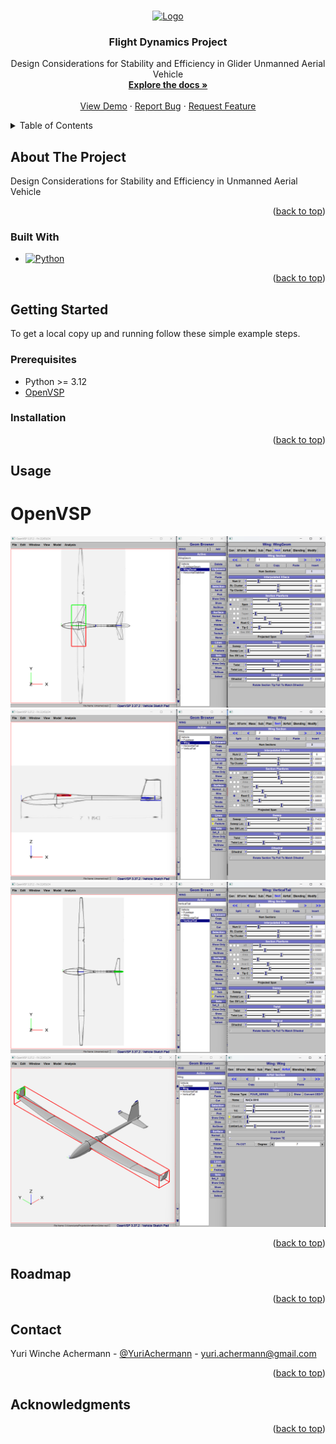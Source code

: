 <a name="readme-top"></a>

<!-- PROJECT LOGO -->
<br />
<div align="center">
  <a href="https://website.com">
    <img src="https://i.imgur.com/OdWaEfh.png" alt="Logo" width="320" height="180">
  </a>

<h3 align="center">Flight Dynamics Project</h3>

  <p align="center">
    Design Considerations for Stability and Efficiency in Glider Unmanned Aerial Vehicle
    <br />
    <a href="https://github.com/yuriachermann/Flight-Dynamics-Project"><strong>Explore the docs »</strong></a>
    <br />
    <br />
    <a href="https://website.com">View Demo</a>
    ·
    <a href="https://github.com/yuriachermann/Flight-Dynamics-Project/issues">Report Bug</a>
    ·
    <a href="https://github.com/yuriachermann/Flight-Dynamics-Project/issues">Request Feature</a>
  </p>
</div>

<!-- TABLE OF CONTENTS -->
<details>
  <summary>Table of Contents</summary>
  <ol>
    <li>
      <a href="#about-the-project">About The Project</a>
      <ul>
        <li><a href="#built-with">Built With</a></li>
      </ul>
    </li>
    <li>
      <a href="#getting-started">Getting Started</a>
      <ul>
        <li><a href="#prerequisites">Prerequisites</a></li>
        <li><a href="#installation">Installation</a></li>
      </ul>
    </li>
    <li><a href="#usage">Usage</a></li>
    <li><a href="#roadmap">Roadmap</a></li>
    <li><a href="#contact">Contact</a></li>
    <li><a href="#acknowledgments">Acknowledgments</a></li>
  </ol>
</details>

<!-- ABOUT THE PROJECT -->
## About The Project

Design Considerations for Stability and Efficiency in Unmanned Aerial Vehicle

<p align="right">(<a href="#readme-top">back to top</a>)</p>


### Built With

* [![Python][Python]][Python-url]

<p align="right">(<a href="#readme-top">back to top</a>)</p>


<!-- GETTING STARTED -->
## Getting Started

To get a local copy up and running follow these simple example steps.

### Prerequisites

* Python >= 3.12
* [OpenVSP](https://openvsp.org/download.php)

### Installation

<p align="right">(<a href="#readme-top">back to top</a>)</p>


<!-- USAGE EXAMPLES -->
## Usage

# OpenVSP

![Test Image 1](data/images/img.png)
![Test Image 1](data/images/img_1.png)
![Test Image 1](data/images/img_2.png)
![Test Image 1](data/images/img_3.png)

<p align="right">(<a href="#readme-top">back to top</a>)</p>


<!-- ROADMAP -->
## Roadmap

<p align="right">(<a href="#readme-top">back to top</a>)</p>


<!-- CONTACT -->
## Contact

Yuri Winche Achermann - [@YuriAchermann](https://twitter.com/YuriAchermann) - yuri.achermann@gmail.com


<p align="right">(<a href="#readme-top">back to top</a>)</p>


<!-- ACKNOWLEDGMENTS -->
## Acknowledgments


<p align="right">(<a href="#readme-top">back to top</a>)</p>


<!-- MARKDOWN LINKS & IMAGES -->
<!-- https://www.markdownguide.org/basic-syntax/#reference-style-links -->
[product-screenshot]: images/screenshot.png
[Python]: https://img.shields.io/badge/Python-000000?style=for-the-badge&logo=python
[Python-url]: https://www.python.org